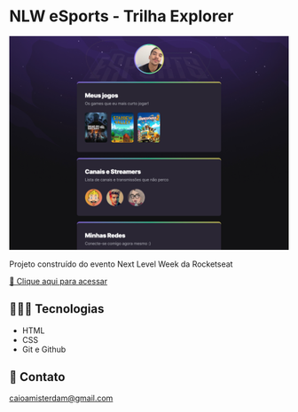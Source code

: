 # NLW eSports - Trilha Explorer

![preview](./_github/preview.png)

Projeto construído do evento Next Level Week da Rocketseat

[🔗 Clique aqui para acessar](https://caioamisterdam.github.io/nwl-esports-explorer/)

## 👨🏻‍💻 Tecnologias

- HTML
- CSS
- Git e Github

## 💚 Contato

caioamisterdam@gmail.com